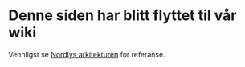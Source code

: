 # Denne siden har blitt flyttet til vår wiki

Vennligst se [Nordlys arkitekturen](https://github.com/Azure/Enterprise-Scale/wiki/ALZ-Architecture-no) for referanse.